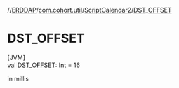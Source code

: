 //[ERDDAP](../../../index.md)/[com.cohort.util](../index.md)/[ScriptCalendar2](index.md)/[DST_OFFSET](-d-s-t_-o-f-f-s-e-t.md)

# DST_OFFSET

[JVM]\
val [DST_OFFSET](-d-s-t_-o-f-f-s-e-t.md): Int = 16

in millis